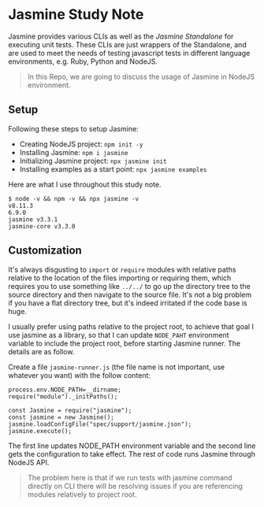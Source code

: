 # Jasmine Study Note

Jasmine provides various CLIs as well as the *Jasmine Standalone* for executing unit tests.
These CLIs are just wrappers of the Standalone, and are used to meet the needs of testing javascript
tests in different language environments, e.g. Ruby, Python and NodeJS.

> In this Repo, we are going to discuss the usage of Jasmine in NodeJS environment.

## Setup

Following these steps to setup Jasmine:

- Creating NodeJS project: `npm init -y`
- Installing Jasmine: `npm i jasmine`
- Initializing Jasmine project: `npx jasmine init`
- Installing examples as a start point: `npx jasmine examples`

Here are what I use throughout this study note.

```
$ node -v && npm -v && npx jasmine -v
v8.11.3
6.9.0
jasmine v3.3.1
jasmine-core v3.3.0
```

## Customization

It's always disgusting to `import` or `require` modules with relative paths relative to
the location of the files importing or requiring them, which requires you to use something like
`../../` to go up the directory tree to the source directory and then navigate to the source file.
It's not a big problem if you have a flat directory tree, but it's indeed irritated
if the code base is huge. 

I usually prefer using paths relative to the project root, to achieve that goal I use jasmine
as a library, so that I can update `NODE_PAHT` environment variable to include the project root,
before starting Jasmine runner. The details are as follow.

Create a file `jasmine-runner.js` (the file name is not important, use whatever you want) with
the follow content:

```
process.env.NODE_PATH=__dirname;
require("module")._initPaths();

const Jasmine = require("jasmine");
const jasmine = new Jasmine();
jasmine.loadConfigFile("spec/support/jasmine.json");
jasmine.execute();
```

The first line updates NODE\_PATH environment variable and the second line gets the configuration
to take effect. The rest of code runs Jasmine through NodeJS API.

> The problem here is that if we run tests with jasmine command directly on CLI there will be
> resolving issues if you are referencing modules relatively to project root.


